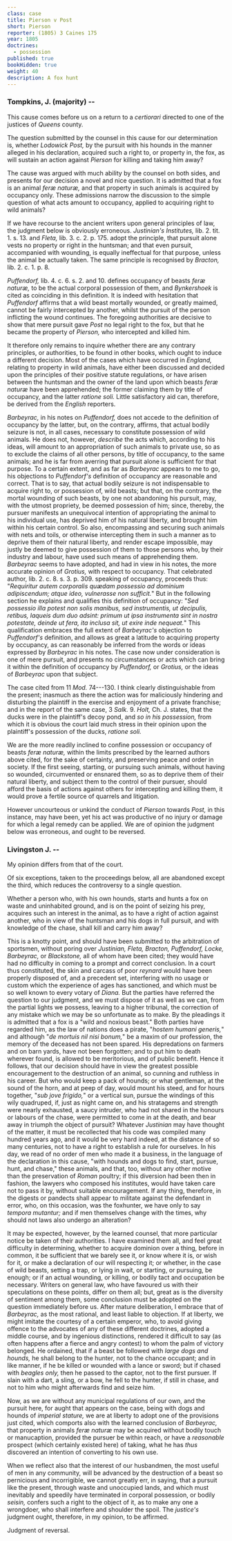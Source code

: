```yaml
---
class: case
title: Pierson v Post
short: Pierson
reporter: (1805) 3 Caines 175 
year: 1805
doctrines: 
  - possession
published: true
bookHidden: true
weight: 40
description: A fox hunt
---
```


### Tompkins, J. (majority) -- 

This cause comes before us on a return to a *certiorari* directed to one
of the justices of *Queens* county.  
  
The question submitted by the counsel in this cause for our
determination is, whether *Lodowick Post,* by the pursuit with his
hounds in the manner alleged in his declaration, acquired such a right
to, or property in, the fox, as will sustain an action against *Pierson*
for killing and taking him away?  
  
The cause was argued with much ability by the counsel on both sides, and
presents for our decision a novel and nice question. It is admitted that
a fox is an animal *feræ naturæ,* and that property in such animals is
acquired by occupancy only. These admissions narrow the discussion to
the simple question of what acts amount to occupancy, applied to
acquiring right to wild animals?  
  
If we have recourse to the ancient writers upon general principles of
law, the judgment below is obviously erroneous. *Justinian\'s
Institutes,* lib. 2. tit. 1. s. 13. and *Fleta,* lib. 3. c. 2. p. 175.
adopt the principle, that pursuit alone vests no property or right in
the huntsman; and that even pursuit, accompanied with wounding, is
equally ineffectual for that purpose, unless the animal be actually
taken. The same principle is recognised by *Bracton,* lib. 2. c. 1. p.
8.  
  
*Puffendorf,* lib. 4. c. 6. s. 2. and 10. defines occupancy of beasts
*feræ naturæ,* to be the actual corporal possession of them, and
*Bynkershoek* is cited as coinciding in this definition. It is indeed
with hesitation that *Puffendorf* affirms that a wild beast mortally
wounded, or greatly maimed, cannot be fairly intercepted by another,
whilst the pursuit of the person inflicting the wound
continues. The foregoing authorities are decisive to show that mere
pursuit gave *Post* no legal right to the fox, but that he became the
property of *Pierson,* who intercepted and killed him.  
  
It therefore only remains to inquire whether there are any contrary
principles, or authorities, to be found in other books, which ought to
induce a different decision. Most of the cases which have occurred in
*England,* relating to property in wild animals, have either been
discussed and decided upon the principles of their positive statute
regulations, or have arisen between the huntsman and the owner of the
land upon which beasts *feræ naturæ* have been apprehended; the former
claiming them by title of occupancy, and the latter *ratione soli.*
Little satisfactory aid can, therefore, be derived from the *English*
reporters.  
  
*Barbeyrac,* in his notes on *Puffendorf,* does not accede to the
definition of occupancy by the latter, but, on the contrary, affirms,
that actual bodily seizure is not, in all cases, necessary to constitute
possession of wild animals. He does not, however, *describe* the acts
which, according to his ideas, will amount to an appropriation of such
animals to private use, so as to exclude the claims of all other
persons, by title of occupancy, to the same animals; and he is far from
averring that pursuit alone is sufficient for that purpose. To a certain
extent, and as far as *Barbeyrac* appears to me to go, his objections to
*Puffendorf\'s* definition of occupancy are reasonable and correct. That
is to say, that actual bodily seizure is not indispensable to acquire
right to, or possession of, wild beasts; but that, on the contrary, the
mortal wounding of such beasts, by one not abandoning his pursuit, may,
with the utmost propriety, be deemed possession of him; since, thereby,
the pursuer manifests an unequivocal intention of appropriating the
animal to his individual use, has deprived him of his natural liberty,
and brought him within his certain control. So also, encompassing and
securing such animals with nets and toils, or otherwise intercepting
them in such a manner as to deprive them of their natural liberty, and
render escape impossible, may justly be deemed to give possession of
them to those persons who, by their industry and labour, have used such
means of apprehending them. *Barbeyrac* seems to have adopted, and had
in view in his notes, the more accurate opinion of *Grotius,*
with respect to occupancy. That celebrated author, lib. 2. c. 8. s. 3.
p. 309. speaking of occupancy, proceeds thus: \"*Requiritur autem
corporalis quædam possessio ad dominium adipiscendum; atque ideo,
vulnerasse non sufficit.*\" But in the following section he explains and
qualifies this definition of occupancy: \"*Sed possessio illa potest non
solis manibus, sed instrumentis, ut decipulis, retibus, laqueis dum duo
adsint: primum ut ipsa instrumenta sint in nostra potestate, deinde ut
fera, ita inclusa sit, ut exire inde nequeat.*\" This qualification
embraces the full extent of *Barbeyrac\'s* objection to *Puffendorf\'s*
definition, and allows as great a latitude to acquiring property by
occupancy, as can reasonably be inferred from the words or ideas
expressed by *Barbeyrac* in his notes. The case now under consideration
is one of mere pursuit, and presents no circumstances or acts which can
bring it within the definition of occupancy by *Puffendorf,* or
*Grotius,* or the ideas of *Barbeyrac* upon that subject.  
  
The case cited from 11 *Mod.* 74---130. I think clearly distinguishable
from the present; inasmuch as there the action was for maliciously
hindering and disturbing the plaintiff in the exercise and enjoyment of
a private franchise; and in the report of the same case, 3 *Salk.* 9.
*Holt,* Ch. J. states, that the ducks were in the plaintiff\'s decoy
pond, and *so in his possession,* from which it is obvious the court
laid much stress in their opinion upon the plaintiff\'s possession of
the ducks, *ratione soli.*  
  
We are the more readily inclined to confine possession or occupancy of
beasts *feræ naturæ,* within the limits prescribed by the learned
authors above cited, for the sake of certainty, and preserving peace and
order in society. If the first seeing, starting, or pursuing such
animals, without having so wounded, circumvented or ensnared them, so as
to deprive them of their natural liberty, and subject them to the
control of their pursuer, should afford the basis of actions against
others for intercepting and killing them, it would prove a fertile
source of quarrels and litigation.  
  
However uncourteous or unkind the conduct of *Pierson* towards *Post,*
in this instance, may have been, yet his act was productive of no injury
or damage for which a legal remedy can be applied. We are of
opinion the judgment below was erroneous, and ought to be reversed.  

### Livingston J. --

My opinion differs from that of the court.  

Of six exceptions, taken to the proceedings below, all are abandoned
except the third, which reduces the controversy to a single question.  
  
Whether a person who, with his own hounds, starts and hunts a fox on
waste and uninhabited ground, and is on the point of seizing his prey,
acquires such an interest in the animal, as to have a right of action
against another, who in view of the huntsman and his dogs in full
pursuit, and with knowledge of the chase, shall kill and carry him
away?  
  
This is a knotty point, and should have been submitted to the
arbitration of sportsmen, without poring over *Justinian, Fleta,
Bracton, Puffendorf, Locke, Barbeyrac,* or *Blackstone,* all of whom
have been cited; they would have had no difficulty in coming to a prompt
and correct conclusion. In a court thus constituted, the skin and
carcass of poor *reynard* would have been properly disposed of, and a
precedent set, interfering with no usage or custom which the experience
of ages has sanctioned, and which must be so well known to every votary
of *Diana.* But the parties have referred the question to our judgment,
and we must dispose of it as well as we can, from the partial lights we
possess, leaving to a higher tribunal, the correction of any mistake
which we may be so unfortunate as to make. By the pleadings it is
admitted that a fox is a \"wild and noxious beast.\" Both parties have
regarded him, as the law of nations does a pirate, \"*hostem humani
generis,*\" and although \"*de mortuis nil nisi bonum,*\" be a maxim of
our profession, the memory of the deceased has not been spared. His
depredations on farmers and on barn yards, have not been forgotten; and
to put him to death wherever found, is allowed to be meritorious, and of
public benefit. Hence it follows, that our decision should have in view
the greatest possible encouragement to the destruction of an animal, so
cunning and ruthless in his career. But who would keep a pack of hounds;
or what gentleman, at the sound of the horn, and at peep of day, would
mount his steed, and for hours together, \"*sub jove
frigido,*\" or a vertical sun, pursue the windings of this wily
quadruped, if, just as night came on, and his stratagems and strength
were nearly exhausted, a saucy intruder, who had not shared in the
honours or labours of the chase, were permitted to come in at the death,
and bear away in triumph the object of pursuit? Whatever *Justinian* may
have thought of the matter, it must be recollected that his code was
compiled many hundred years ago, and it would be very hard indeed, at
the distance of so many centuries, not to have a right to establish a
rule for ourselves. In his day, we read of no order of men who made it a
business, in the language of the declaration in this cause, \"with
hounds and dogs to find, start, pursue, hunt, and chase,\" these
animals, and that, too, without any other motive than the preservation
of *Roman* poultry; if this diversion had been then in fashion, the
lawyers who composed his institutes, would have taken care not to pass
it by, without suitable encouragement. If any thing, therefore, in the
digests or pandects shall appear to militate against the defendant in
error, who, on this occasion, was the foxhunter, we have only to say
*tempora mutantur;* and if men themselves change with the times, why
should not laws also undergo an alteration?  
  
It may be expected, however, by the learned counsel, that more
particular notice be taken of their authorities. I have examined them
all, and feel great difficulty in determining, whether to acquire
dominion over a thing, before in common, it be sufficient that we barely
see it, or know where it is, or wish for it, or make a declaration of
our will respecting it; or whether, in the case of wild beasts, setting
a trap, or lying in wait, or starting, or pursuing, be enough; or if an
actual wounding, or killing, or bodily tact and occupation be necessary.
Writers on general law, who have favoured us with their speculations on
these points, differ on them all; but, great as is the diversity of
sentiment among them, some conclusion must be adopted on the question
immediately before us. After mature deliberation, I embrace that of
*Barbeyrac,* as the most rational, and least liable to objection. If at
liberty, we might imitate the courtesy of a certain emperor, who, to
avoid giving offence to the advocates of any of these
different doctrines, adopted a middle course, and by ingenious
distinctions, rendered it difficult to say (as often happens after a
fierce and angry contest) to whom the palm of victory belonged. He
ordained, that if a beast be followed with *large dogs and hounds,* he
shall belong to the hunter, not to the chance occupant; and in like
manner, if he be killed or wounded with a lance or sword; but if chased
with *beagles only,* then he passed to the captor, not to the first
pursuer. If slain with a dart, a sling, or a bow, he fell to the hunter,
if still in chase, and not to him who might afterwards find and seize
him.  
  
Now, as we are without any municipal regulations of our own, and the
pursuit here, for aught that appears on the case, being with dogs and
hounds of *imperial stature,* we are at liberty to adopt one of the
provisions just cited, which comports also with the learned conclusion
of *Barbeyrac,* that property in animals *feræ naturæ* may be acquired
without bodily touch or manucaption, provided the pursuer be within
reach, or have a *reasonable* prospect (which certainly existed here) of
taking, what he has *thus* discovered an intention of converting to his
own use.  
  
When we reflect also that the interest of our husbandmen, the most
useful of men in any community, will be advanced by the destruction of a
beast so pernicious and incorrigible, we cannot greatly err, in saying,
that a pursuit like the present, through waste and unoccupied lands, and
which must inevitably and speedily have terminated in corporal
possession, or bodily *seisin,* confers such a right to the object of
it, as to make any one a wrongdoer, who shall interfere and shoulder the
spoil. The *justice\'s* judgment ought, therefore, in my opinion, to be
affirmed.  
  
Judgment of reversal.  